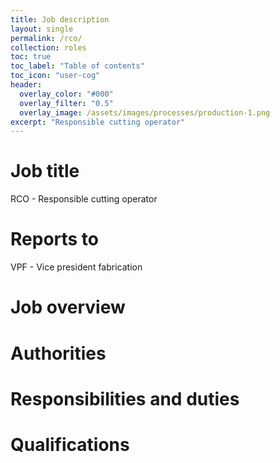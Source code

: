 ```yaml
---
title: Job description
layout: single
permalink: /rco/
collection: roles
toc: true
toc_label: "Table of contents"
toc_icon: "user-cog"
header:
  overlay_color: "#000"
  overlay_filter: "0.5"
  overlay_image: /assets/images/processes/production-1.png
excerpt: "Responsible cutting operator"
---
```

# Job title
RCO - Responsible cutting operator

# Reports to
VPF - Vice president fabrication

# Job overview

# Authorities

# Responsibilities and duties

# Qualifications
